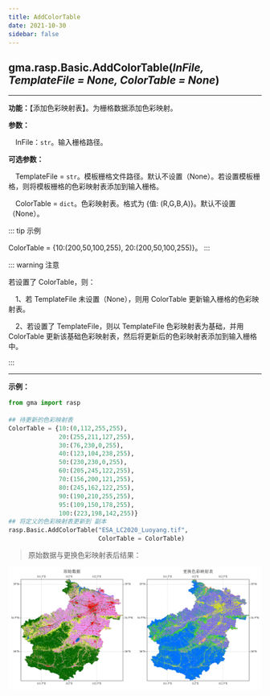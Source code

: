 ```yaml
---
title: AddColorTable
date: 2021-10-30
sidebar: false
---
```


## gma.rasp.Basic.**AddColorTable**(*InFile, TemplateFile = None, ColorTable = None*)<Badge text="1.0.1 +"/>

---

**功能：**【添加色彩映射表】。为栅格数据添加色彩映射。

**参数：** 

&emsp;InFile：`str`。输入栅格路径。

**可选参数：**

&emsp;TemplateFile = `str`。模板栅格文件路径。默认不设置（None）。若设置模板栅格，则将模板栅格的色彩映射表添加到输入栅格。

&emsp;ColorTable = `dict`。色彩映射表。格式为 {值: (R,G,B,A)}。默认不设置（None）。

::: tip 示例

ColorTable = {10:(200,50,100,255), 20:(200,50,100,255)}。
:::

::: warning 注意

若设置了 ColorTable，则：

&emsp;1、若 TemplateFile 未设置（None），则用 ColorTable 更新输入栅格的色彩映射表。

&emsp;2、若设置了 TemplateFile，则以 TemplateFile 色彩映射表为基础，并用 ColorTable 更新该基础色彩映射表，然后将更新后的色彩映射表添加到输入栅格中。

:::

---

**示例：**

```python
from gma import rasp

## 待更新的色彩映射表
ColorTable = {10:(0,112,255,255),
              20:(255,211,127,255),
              30:(76,230,0,255),
              40:(123,104,238,255),
              50:(230,230,0,255),
              60:(205,245,122,255),
              70:(156,200,121,255),
              80:(245,162,122,255),
              90:(190,210,255,255),
              95:(109,150,178,255),
              100:(223,198,142,255)}
## 将定义的色彩映射表更新到 副本
rasp.Basic.AddColorTable("ESA_LC2020_Luoyang.tif",
                         ColorTable = ColorTable)
```

> 原始数据与更换色彩映射表后结果：

![](/rasp/AddColorTable.png)

